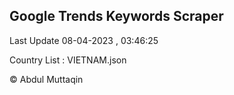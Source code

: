 

## Google Trends Keywords Scraper 
 
Last Update 08-04-2023 , 03:46:25

Country List :
VIETNAM.json



© Abdul Muttaqin 
